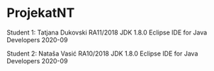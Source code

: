 # ProjekatNT

Student 1: Tatjana Dukovski RA11/2018   JDK 1.8.0       Eclipse  IDE for Java Developers 2020-09

Student 2: Nataša Vasić RA10/2018   JDK 1.8.0         Eclipse IDE for Java Developers 2020-09

